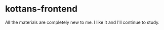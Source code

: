 # kottans-frontend

All the materials are completely new to me. I like it and I'll continue to study.
